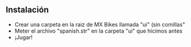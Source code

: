 ## Instalación

* Crear una carpeta en la raiz de MX Bikes llamada "ui" (sin comillas"
* Meter el archivo "spanish.str" en la carpeta "ui" que hicimos antes
* ¡Jugar!
